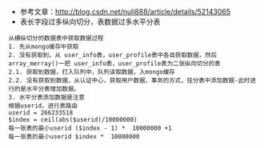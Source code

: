 - 参考文章：http://blog.csdn.net/nuli888/article/details/52143065
- 表长字段过多纵向切分，表数据过多水平分表
```
从横纵切分的数据表中获取数据过程
1. 先从mongo缓存中获取
2. 没有获取到，从 user_info表，user_profile表中各自获取数据，然后array_merray()一把 user_info表，user_profile表为二张纵向切分的表
2.1. 获取到数据，打入队列中，队列读取数据，入mongo缓存
2.2. 没有获取到数据，从认证中心，获取用户数据，事务的方式，往分表中添加数据-此时进行的是水平分表增加数据。
3. 水平分表添加数据是注意
根据userid，进行表路由
userid = 266233518
$index = ceil(abs($userid)/10000000)
每一张表的最小userid ($index - 1) *  10000000 +1
每一张表的最小userid $index *  10000000
```
